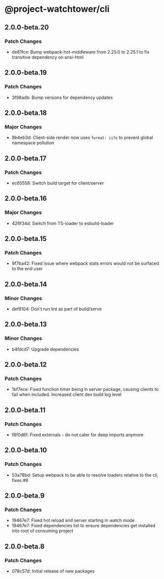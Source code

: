 # @project-watchtower/cli

## 2.0.0-beta.20

### Patch Changes

-   de81fce: Bump webpack-hot-middleware from 2.25.0 to 2.25.1 to fix transitive dependency on ansi-html

## 2.0.0-beta.19

### Patch Changes

-   3f98adb: Bump versions for dependency updates

## 2.0.0-beta.18

### Major Changes

-   8b4eb3d: Client-side render now uses `format: iife` to prevent global namespace pollution

## 2.0.0-beta.17

### Patch Changes

-   ec65558: Switch build target for client/server

## 2.0.0-beta.16

### Major Changes

-   426f34d: Switch from TS-loader to esbuild-loader

## 2.0.0-beta.15

### Patch Changes

-   9f7ba42: Fixed issue where webpack stats errors would not be surfaced to the end user

## 2.0.0-beta.14

### Minor Changes

-   def9104: Don't run lint as part of build/serve

## 2.0.0-beta.13

### Minor Changes

-   b4fdcd7: Upgrade dependencies

## 2.0.0-beta.12

### Patch Changes

-   1bf7ece: Fixed function timer being in server package, causing clients to fail when included. Increased client dev build log level

## 2.0.0-beta.11

### Patch Changes

-   f8f0d6f: Fixed externals - do not cater for deep imports anymore

## 2.0.0-beta.10

### Patch Changes

-   53a78bd: Setup webpack to be able to resolve loaders relative to the cli, fixes #8

## 2.0.0-beta.9

### Patch Changes

-   19467e7: Fixed hot reload and server starting in watch mode
-   19467e7: Fixed dependencies list to ensure dependencies get installed into root of consuming project

## 2.0.0-beta.8

### Patch Changes

-   078c57d: Initial release of new packages
